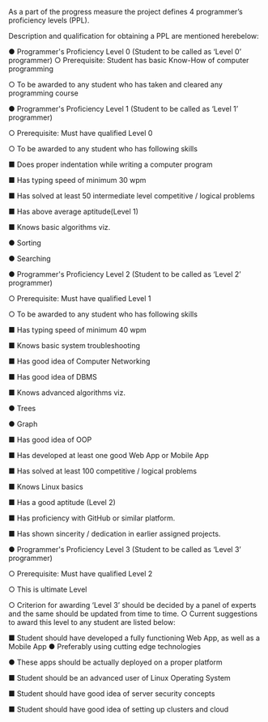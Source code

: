 As a part of the progress measure the project defines 4 programmer’s proficiency levels (PPL).

Description and qualification for obtaining a PPL are mentioned herebelow:

● Programmer's Proficiency Level 0 (Student to be called as ‘Level 0’ programmer)
○ Prerequisite: Student has basic Know-How of computer programming

○ To be awarded to any student who has taken and cleared any programming
course


● Programmer's Proficiency Level 1 (Student to be called as ‘Level 1’ programmer)

○ Prerequisite: Must have qualified Level 0

○ To be awarded to any student who has following skills

■ Does proper indentation while writing a computer program

■ Has typing speed of minimum 30 wpm

■ Has solved at least 50 intermediate level competitive / logical problems

■ Has above average aptitude(Level 1)

■ Knows basic algorithms viz.

● Sorting

● Searching


● Programmer's Proficiency Level 2 (Student to be called as ‘Level 2’ programmer)

○ Prerequisite: Must have qualified Level 1

○ To be awarded to any student who has following skills

■ Has typing speed of minimum 40 wpm

■ Knows basic system troubleshooting

■ Has good idea of Computer Networking

■ Has good idea of DBMS

■ Knows advanced algorithms viz.

● Trees

● Graph

■ Has good idea of OOP

■ Has developed at least one good Web App or Mobile App

■ Has solved at least 100 competitive / logical problems

■ Knows Linux basics

■ Has a good aptitude (Level 2)

■ Has proficiency with GitHub or similar platform.

■ Has shown sincerity / dedication in earlier assigned projects.


● Programmer's Proficiency Level 3 (Student to be called as ‘Level 3’ programmer)

○ Prerequisite: Must have qualified Level 2

○ This is ultimate Level

○ Criterion for awarding ‘Level 3’ should be decided by a panel of experts and the same should be updated from time to time.
○ Current suggestions to award this level to any student are listed below:

■ Student should have developed a fully functioning Web App, as well as a Mobile App
● Preferably using cutting edge technologies


● These apps should be actually deployed on a proper platform

■ Student should be an advanced user of Linux Operating System

■ Student should have good idea of server security concepts

■ Student should have good idea of setting up clusters and cloud
